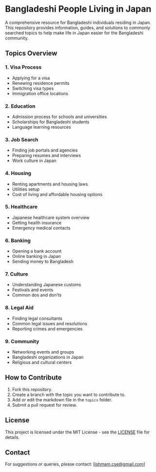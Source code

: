 # Bangladeshi People Living in Japan

A comprehensive resource for Bangladeshi individuals residing in Japan. This repository provides information, guides, and solutions to commonly searched topics to help make life in Japan easier for the Bangladeshi community.

## Topics Overview

### 1. Visa Process

- Applying for a visa
- Renewing residence permits
- Switching visa types
- Immigration office locations

### 2. Education

- Admission process for schools and universities
- Scholarships for Bangladeshi students
- Language learning resources

### 3. Job Search

- Finding job portals and agencies
- Preparing resumes and interviews
- Work culture in Japan

### 4. Housing

- Renting apartments and housing laws
- Utilities setup
- Cost of living and affordable housing options

### 5. Healthcare

- Japanese healthcare system overview
- Getting health insurance
- Emergency medical contacts

### 6. Banking

- Opening a bank account
- Online banking in Japan
- Sending money to Bangladesh

### 7. Culture

- Understanding Japanese customs
- Festivals and events
- Common dos and don’ts

### 8. Legal Aid

- Finding legal consultants
- Common legal issues and resolutions
- Reporting crimes and emergencies

### 9. Community

- Networking events and groups
- Bangladeshi organizations in Japan
- Religious and cultural centers

## How to Contribute

1. Fork this repository.
2. Create a branch with the topic you want to contribute to.
3. Add or edit the markdown file in the `topics` folder.
4. Submit a pull request for review.

## License

This project is licensed under the MIT License - see the [LICENSE](LICENSE) file for details.

## Contact

For suggestions or queries, please contact: [ishmam.cse@gmail.com]
